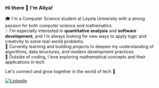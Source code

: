 ### Hi there 👋 I'm Aliya!

🎓 I'm a Computer Science student at Loyola University with a strong passion for both computer science and mathematics.  
💡 I'm especially interested in **quantitative analysis** and **software development**, and I'm always looking for new ways to apply logic and creativity to solve real-world problems.  
🔭 Currently learning and building projects to deepen my understanding of algorithms, data structures, and modern development practices.  
🌱 Outside of coding, I love exploring mathematical concepts and their applications in tech.

Let's connect and grow together in the world of tech 🚀

[![LinkedIn](https://img.shields.io/badge/LinkedIn-blue?style=for-the-badge&logo=linkedin)](https://www.linkedin.com/in/AliyaOmorova)
